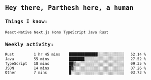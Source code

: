 <samp>
    <h2>Hey there, Parthesh here, a human</h2>
    <h3>Things I know: </h3>
    <code>React-Native</code> <code>Next.js</code> <code>Hono</code> <code>TypeScript</code> <code>Java</code> <code>Rust</code>
    <h3>Weekly activity:</h3>
<!--START_SECTION:waka-->

```txt
Rust         1 hr 45 mins    █████████████░░░░░░░░░░░░   52.14 %
Java         55 mins         ███████░░░░░░░░░░░░░░░░░░   27.52 %
TypeScript   18 mins         ██▒░░░░░░░░░░░░░░░░░░░░░░   09.35 %
JSON         14 mins         █▓░░░░░░░░░░░░░░░░░░░░░░░   07.26 %
Other        7 mins          █░░░░░░░░░░░░░░░░░░░░░░░░   03.73 %
```

<!--END_SECTION:waka-->
</samp>
